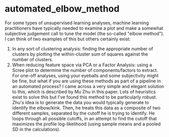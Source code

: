 # automated_elbow_method

For some types of unsupervised learning analyses, machine learning practitioners have typically needed to examine a plot and make a somewhat subjective judgement call to tune the model (the so-called "elbow method"). I can think of two examples of this but others certainly exist:
1) In any sort of clustering analysis: finding the appropriate number of clusters by plotting the within-cluster sum of squares against the number of clusters.
2) When reducing feature space via PCA or a Factor Analysis: using a Scree plot to determine the number of components/factors to extract.
For one-off analyses, using your eyeballs and some subjectivity might be fine, but what if you are using these methods as part of a pipeline in an automated process? I came across a very simple and elegant solution to this, which is described by Mu Zhu in this paper. Lots of heuristics exist to solve this but I've found this method to be particularly robust.
Zhu's idea is to generate the data you would typically generate to identify the elbow/kink. Then, he treats this data as a composite of two different samples, separated by the cutoff he is trying to identify. He loops through all possible cutoffs, in an attempt to find the cutoff that maximizes the profile log-likelihood (using sample means and a pooled SD in the calculations). 
